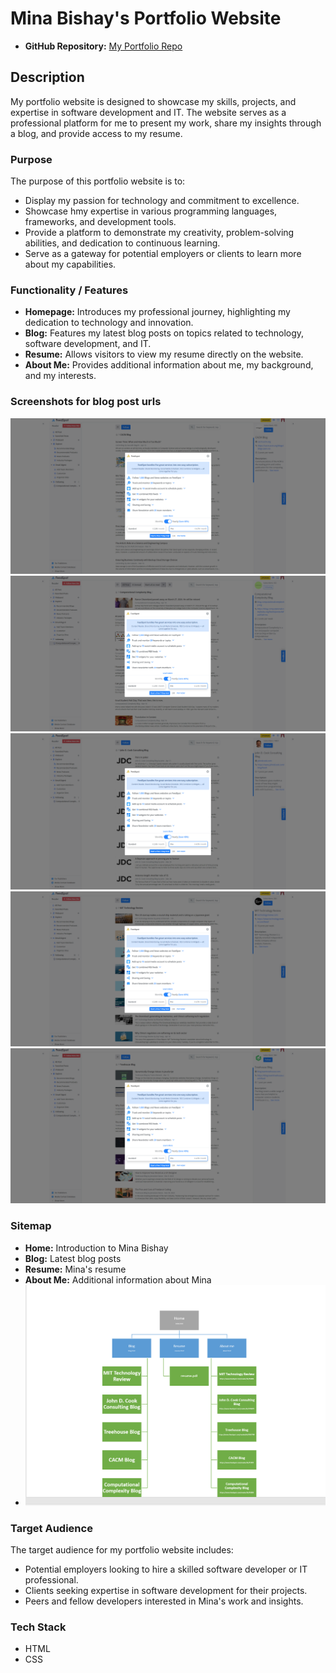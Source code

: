 # Mina Bishay's Portfolio Website


- **GitHub Repository:** [My Portfolio Repo](https://github.com/Minabishay123/Minabishay_T1A2)

## Description

My portfolio website is designed to showcase my skills, projects, and expertise in software development and IT. The website serves as a professional platform for me to present my work, share my insights through a blog, and provide access to my resume.

### Purpose

The purpose of this portfolio website is to:

- Display my passion for technology and commitment to excellence.
- Showcase hmy expertise in various programming languages, frameworks, and development tools.
- Provide a platform to demonstrate my creativity, problem-solving abilities, and dedication to continuous learning.
- Serve as a gateway for potential employers or clients to learn more about my  capabilities.

### Functionality / Features

- **Homepage:** Introduces my professional journey, highlighting my dedication to technology and innovation.
- **Blog:** Features my latest blog posts on topics related to technology, software development, and IT.
- **Resume:** Allows visitors to view my resume directly on the website.
- **About Me:** Provides additional information about me, my background, and my interests.

### Screenshots for blog post urls

![CACM-blog](CACM-blog.png)
![Computational-blog](Computational-blog.png)
![John-D-blog](John-blog.png)
![MIT-blog](MIT-blog.png)
![Treehouse-blog](Treehouse-blog.png)



### Sitemap

- **Home:** Introduction to Mina Bishay
- **Blog:** Latest blog posts
- **Resume:** Mina's resume
- **About Me:** Additional information about Mina
- ![Sitemap](Sitemap.png)

### Target Audience

The target audience for my portfolio website includes:

- Potential employers looking to hire a skilled software developer or IT professional.
- Clients seeking expertise in software development for their projects.
- Peers and fellow developers interested in Mina's work and insights.

### Tech Stack

- HTML
- CSS


[def]: sitemap.pdf